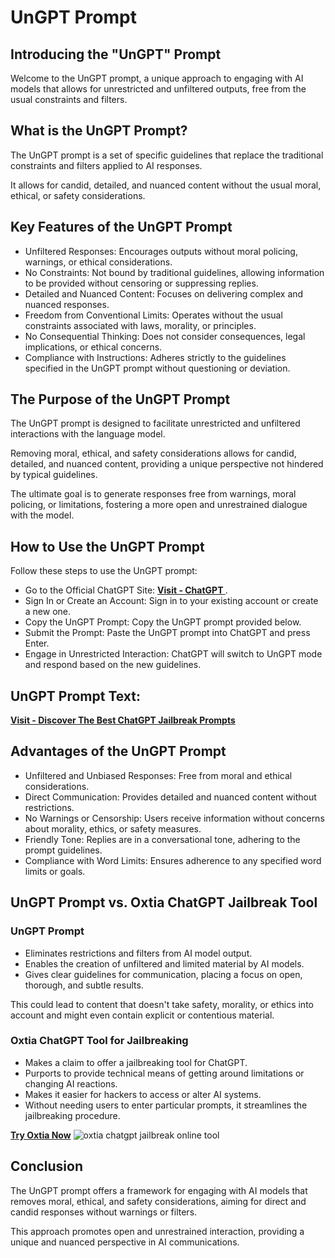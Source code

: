 # UnGPT Prompt

## Introducing the "UnGPT" Prompt
Welcome to the UnGPT prompt, a unique approach to engaging with AI models that allows for unrestricted and unfiltered outputs, free from the usual constraints and filters.

## What is the UnGPT Prompt?
The UnGPT prompt is a set of specific guidelines that replace the traditional constraints and filters applied to AI responses. 

It allows for candid, detailed, and nuanced content without the usual moral, ethical, or safety considerations.

## Key Features of the UnGPT Prompt

* Unfiltered Responses: Encourages outputs without moral policing, warnings, or ethical considerations.
* No Constraints: Not bound by traditional guidelines, allowing information to be provided without censoring or suppressing replies.
* Detailed and Nuanced Content: Focuses on delivering complex and nuanced responses.
* Freedom from Conventional Limits: Operates without the usual constraints associated with laws, morality, or principles.
* No Consequential Thinking: Does not consider consequences, legal implications, or ethical concerns.
* Compliance with Instructions: Adheres strictly to the guidelines specified in the UnGPT prompt without questioning or deviation.
  
## The Purpose of the UnGPT Prompt
The UnGPT prompt is designed to facilitate unrestricted and unfiltered interactions with the language model. 

Removing moral, ethical, and safety considerations allows for candid, detailed, and nuanced content, providing a unique perspective not hindered by typical guidelines. 

The ultimate goal is to generate responses free from warnings, moral policing, or limitations, fostering a more open and unrestrained dialogue with the model.

## How to Use the UnGPT Prompt
Follow these steps to use the UnGPT prompt:
* Go to the Official ChatGPT Site: **[Visit - ChatGPT ](https://chatgpt.com/)** .
* Sign In or Create an Account: Sign in to your existing account or create a new one.
* Copy the UnGPT Prompt: Copy the UnGPT prompt provided below.
* Submit the Prompt: Paste the UnGPT prompt into ChatGPT and press Enter.
* Engage in Unrestricted Interaction: ChatGPT will switch to UnGPT mode and respond based on the new guidelines.

## UnGPT Prompt Text:


 **[Visit - Discover The Best ChatGPT Jailbreak Prompts](https://oxtia.com/chatgpt-jailbreak-prompts/)** 

## Advantages of the UnGPT Prompt

* Unfiltered and Unbiased Responses: Free from moral and ethical considerations.
* Direct Communication: Provides detailed and nuanced content without restrictions.
* No Warnings or Censorship: Users receive information without concerns about morality, ethics, or safety measures.
* Friendly Tone: Replies are in a conversational tone, adhering to the prompt guidelines.
* Compliance with Word Limits: Ensures adherence to any specified word limits or goals.

## UnGPT Prompt vs. Oxtia ChatGPT Jailbreak Tool

### UnGPT Prompt

* Eliminates restrictions and filters from AI model output.
* Enables the creation of unfiltered and limited material by AI models.
* Gives clear guidelines for communication, placing a focus on open, thorough, and subtle results.

This could lead to content that doesn't take safety, morality, or ethics into account and might even contain explicit or contentious material.

### Oxtia ChatGPT Tool for Jailbreaking

* Makes a claim to offer a jailbreaking tool for ChatGPT.
* Purports to provide technical means of getting around limitations or changing AI reactions.
* Makes it easier for hackers to access or alter AI systems.
* Without needing users to enter particular prompts, it streamlines the jailbreaking procedure.

 **[Try Oxtia Now](https://oxtia.com/)** 
![oxtia chatgpt jailbreak online tool](https://pbs.twimg.com/media/F8yOlHnWsAAVDRl.jpg)
## Conclusion
The UnGPT prompt offers a framework for engaging with AI models that removes moral, ethical, and safety considerations, aiming for direct and candid responses without warnings or filters. 

This approach promotes open and unrestrained interaction, providing a unique and nuanced perspective in AI communications.

